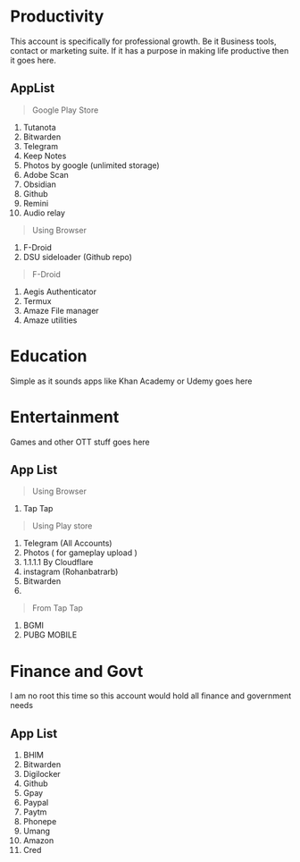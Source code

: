 # Productivity

This account is specifically for professional growth. Be it Business tools, contact or marketing suite. If it has a purpose in making life productive then it goes here. 

## AppList

> Google Play Store

1. Tutanota
2. Bitwarden 
3. Telegram
4. Keep Notes
5. Photos by google (unlimited storage)
6. Adobe Scan
7. Obsidian
8. Github 
9. Remini
10. Audio relay



> Using Browser

1. F-Droid 
2. DSU sideloader (Github repo) 

> F-Droid

1. Aegis Authenticator
2. Termux
3. Amaze File manager
4. Amaze utilities


# Education

Simple as it sounds apps like Khan Academy or Udemy goes here


# Entertainment

Games and other OTT stuff goes here

## App List

> Using Browser
1. Tap Tap


> Using Play store
1. Telegram (All Accounts)
2. Photos ( for gameplay upload )
3. 1.1.1.1 By Cloudflare
4. instagram (Rohanbatrarb)
5. Bitwarden
6. 


> From Tap Tap
1. BGMI 
2. PUBG MOBILE

# Finance and Govt

I am no root this time so this account would hold all finance and government needs

## App List

1. BHIM
2. Bitwarden
3. Digilocker
4. Github
5. Gpay
6. Paypal
7. Paytm
8. Phonepe
9. Umang
10. Amazon
11. Cred


